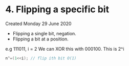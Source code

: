 # 4. Flipping a specific bit
Created Monday 29 June 2020

* Flipping a single bit, negation.
* Flipping a bit at a position.

e.g 111011, i = 2
We can XOR this with 000100. This is 2^i
```c++
n^=(1<<i); // flip ith bit O(1)
```

